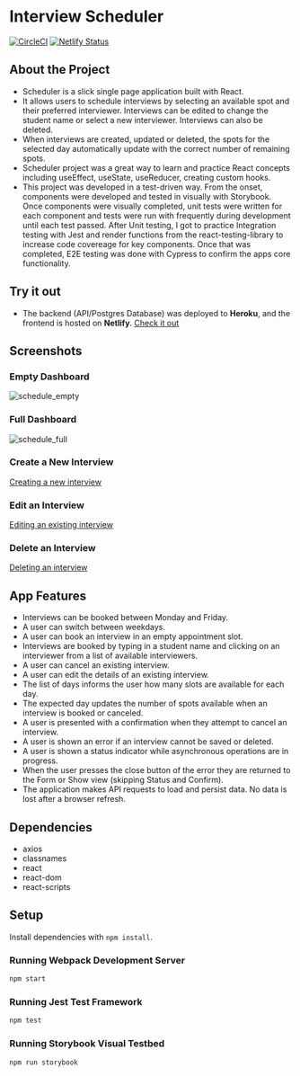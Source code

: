 # Interview Scheduler
[![CircleCI](https://circleci.com/gh/gloe2019/scheduler/tree/master.svg?style=svg)](https://circleci.com/gh/gloe2019/scheduler/tree/master)
[![Netlify Status](https://api.netlify.com/api/v1/badges/f000aae7-345f-4cfd-85cd-729d898e6451/deploy-status)](https://app.netlify.com/sites/ge-interview-scheduler/deploys)
## About the Project
- Scheduler is a slick single page application built with React. 
- It allows users to schedule interviews by selecting an available spot and their preferred interviewer. Interviews can be edited to change the student name or select a new interviewer. Interviews can also be deleted. 
- When interviews are created, updated or deleted, the spots for the selected day automatically update with the correct number of remaining spots.
- Scheduler project was a great way to learn and practice React concepts including useEffect, useState, useReducer, creating custom hooks. 
- This project was developed in a test-driven way. From the onset, components were developed and tested in visually with Storybook. Once components were visually completed, unit tests were written for each component and tests were run with frequently during development until each test passed. After Unit testing, I got to practice Integration testing with Jest and render functions from the react-testing-library to increase code covereage for key components. Once that was completed, E2E testing was done with Cypress to confirm the apps core functionality. 

## Try it out
- The backend (API/Postgres Database) was deployed to **Heroku**, and the frontend is hosted on **Netlify**. [Check it out](https://ge-interview-scheduler.netlify.app/)


## Screenshots
### Empty Dashboard
![schedule_empty](https://user-images.githubusercontent.com/46451257/132634997-0727d212-fe0c-4b77-bb1b-2b956581b415.png)
### Full Dashboard
![schedule_full](https://user-images.githubusercontent.com/46451257/132634796-e059b2a3-f48d-4e2c-a114-9af57d682ec2.png)

### Create a New Interview
[Creating a new interview](https://user-images.githubusercontent.com/46451257/132633241-67e4552f-1e7a-4cb4-b125-d0acb30c0101.mp4)

### Edit an Interview
[Editing an existing interview](https://user-images.githubusercontent.com/46451257/132633673-6b53a9f8-312d-4157-af76-a678eb36e311.mp4)

### Delete an Interview
[Deleting an interview](https://user-images.githubusercontent.com/46451257/132634721-d12b1da0-3269-460f-a27f-b5e8624dfe87.mp4)

## App Features
- Interviews can be booked between Monday and Friday.
- A user can switch between weekdays.
- A user can book an interview in an empty appointment slot.
- Interviews are booked by typing in a student name and clicking on an interviewer from a list of available interviewers.
- A user can cancel an existing interview.
- A user can edit the details of an existing interview.
- The list of days informs the user how many slots are available for each day.
- The expected day updates the number of spots available when an interview is booked or canceled.
- A user is presented with a confirmation when they attempt to cancel an interview.
- A user is shown an error if an interview cannot be saved or deleted.
- A user is shown a status indicator while asynchronous operations are in progress.
- When the user presses the close button of the error they are returned to the Form or Show view (skipping Status and Confirm).
- The application makes API requests to load and persist data. No data is lost after a browser refresh.

## Dependencies
- axios
- classnames
- react
- react-dom
- react-scripts

## Setup

Install dependencies with `npm install`.

### Running Webpack Development Server

```sh
npm start
```

### Running Jest Test Framework

```sh
npm test
```

### Running Storybook Visual Testbed

```sh
npm run storybook
```


